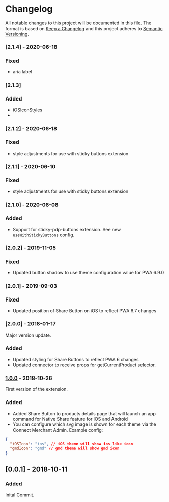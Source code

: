 # Changelog
 All notable changes to this project will be documented in this file.
 The format is based on [Keep a Changelog](http://keepachangelog.com/) and this project adheres to [Semantic Versioning](http://semver.org/).

### [2.1.4] - 2020-06-18
### Fixed
- aria label

### [2.1.3]
### Added
- iOSIconStyles
-
### [2.1.2] - 2020-06-18
### Fixed
- style adjustments for use with sticky buttons extension

### [2.1.1] - 2020-06-10
### Fixed
- style adjustments for use with sticky buttons extension

### [2.1.0] - 2020-06-08
### Added
- Support for sticky-pdp-buttons extension. See new `useWithStickyButtons` config.

### [2.0.2] - 2019-11-05
### Fixed
- Updated button shadow to use theme configuration value for PWA 6.9.0

### [2.0.1] - 2019-09-03
### Fixed
- Updated position of Share Button on iOS to reflect PWA 6.7 changes

### [2.0.0] - 2018-01-17
Major version update.
### Added
- Updated styling for Share Buttons to reflect PWA 6 changes
- Updated connector to receive props for getCurrentProduct selector.

### [1.0.0] - 2018-10-26
First version of the extension.
### Added
- Added Share Button to products details page that will launch an app command for Native Share feature for iOS and Android
- You can configure which svg image is shown for each theme via the Connect Merchant Admin. Example config:
```json
{
  "iOSIcon": "ios", // iOS theme will show ios like icon
  "gmdIcon": "gmd" // gmd theme will show gmd icon
}

```

## [0.0.1] - 2018-10-11
### Added
Inital Commit.

[1.0.0]: https://github.com/shopgate/ext-pdp-native-share/compare/v0.0.1...v1.0.0
